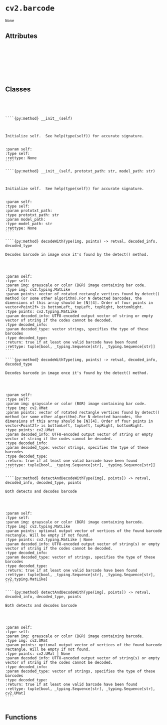 # `cv2.barcode`
```{py:module} cv2.barcode
None
```
## Attributes
```{py:attribute} 
```


```{py:attribute} 
```


```{py:attribute} 
```


```{py:attribute} 
```


```{py:attribute} 
```


```{py:attribute} 
```


```{py:attribute} 
```


```{py:attribute} 
```



## Classes
`````{py:class} BarcodeDetector




````{py:method} __init__(self)



Initialize self.  See help(type(self)) for accurate signature. 


:param self: 
:type self: 
:rettype: None
````

````{py:method} __init__(self, prototxt_path: str, model_path: str)



Initialize self.  See help(type(self)) for accurate signature. 


:param self: 
:type self: 
:param prototxt_path: 
:type prototxt_path: str
:param model_path: 
:type model_path: str
:rettype: None
````

````{py:method} decodeWithType(img, points) -> retval, decoded_info, decoded_type

Decodes barcode in image once it's found by the detect() method.




:param self: 
:type self: 
:param img: grayscale or color (BGR) image containing bar code.
:type img: cv2.typing.MatLike
:param points: vector of rotated rectangle vertices found by detect() method (or some other algorithm).For N detected barcodes, the dimensions of this array should be [N][4]. Order of four points in vector<Point2f> is bottomLeft, topLeft, topRight, bottomRight. 
:type points: cv2.typing.MatLike
:param decoded_info: UTF8-encoded output vector of string or empty vector of string if the codes cannot be decoded.
:type decoded_info: 
:param decoded_type: vector strings, specifies the type of these barcodes
:type decoded_type: 
:return: true if at least one valid barcode have been found
:rettype: tuple[bool, _typing.Sequence[str], _typing.Sequence[str]]
````

````{py:method} decodeWithType(img, points) -> retval, decoded_info, decoded_type

Decodes barcode in image once it's found by the detect() method.




:param self: 
:type self: 
:param img: grayscale or color (BGR) image containing bar code.
:type img: cv2.UMat
:param points: vector of rotated rectangle vertices found by detect() method (or some other algorithm).For N detected barcodes, the dimensions of this array should be [N][4]. Order of four points in vector<Point2f> is bottomLeft, topLeft, topRight, bottomRight. 
:type points: cv2.UMat
:param decoded_info: UTF8-encoded output vector of string or empty vector of string if the codes cannot be decoded.
:type decoded_info: 
:param decoded_type: vector strings, specifies the type of these barcodes
:type decoded_type: 
:return: true if at least one valid barcode have been found
:rettype: tuple[bool, _typing.Sequence[str], _typing.Sequence[str]]
````

````{py:method} detectAndDecodeWithType(img[, points]) -> retval, decoded_info, decoded_type, points

Both detects and decodes barcode




:param self: 
:type self: 
:param img: grayscale or color (BGR) image containing barcode.
:type img: cv2.typing.MatLike
:param points: optional output vector of vertices of the found barcode rectangle. Will be empty if not found.
:type points: cv2.typing.MatLike | None
:param decoded_info: UTF8-encoded output vector of string(s) or empty vector of string if the codes cannot be decoded.
:type decoded_info: 
:param decoded_type: vector of strings, specifies the type of these barcodes
:type decoded_type: 
:return: true if at least one valid barcode have been found
:rettype: tuple[bool, _typing.Sequence[str], _typing.Sequence[str], cv2.typing.MatLike]
````

````{py:method} detectAndDecodeWithType(img[, points]) -> retval, decoded_info, decoded_type, points

Both detects and decodes barcode




:param self: 
:type self: 
:param img: grayscale or color (BGR) image containing barcode.
:type img: cv2.UMat
:param points: optional output vector of vertices of the found barcode rectangle. Will be empty if not found.
:type points: cv2.UMat | None
:param decoded_info: UTF8-encoded output vector of string(s) or empty vector of string if the codes cannot be decoded.
:type decoded_info: 
:param decoded_type: vector of strings, specifies the type of these barcodes
:type decoded_type: 
:return: true if at least one valid barcode have been found
:rettype: tuple[bool, _typing.Sequence[str], _typing.Sequence[str], cv2.UMat]
````


`````



## Functions

